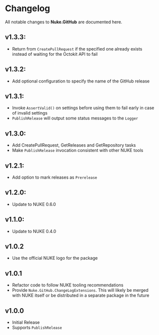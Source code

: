 # Changelog

All notable changes to **Nuke.GitHub** are documented here.

## v1.3.3:
- Return from `CreatePullRequest` if the specified one already exists instead of waiting for the Octokit API to fail

## v1.3.2:
- Add optional configuration to specify the name of the GitHub release

## v1.3.1:
- Invoke `AssertValid()` on settings before using them to fail early in case of invalid settings
- `PublishRelease` will output some status messages to the `Logger`

## v1.3.0:
- Add CreatePullRequest, GetReleases and GetRepository tasks
- Make `PublishRelease` invocation consistent with other NUKE tools

## v1.2.1:
- Add option to mark releases as `Prerelease`

## v1.2.0:
- Update to NUKE 0.6.0

## v1.1.0:
- Update to NUKE 0.4.0

## v1.0.2
- Use the official NUKE logo for the package

## v1.0.1
- Refactor code to follow NUKE tooling recommendations
- Provide `Nuke.GitHub.ChangeLogExtensions`. This will likely be merged with NUKE itself
  or be distributed in a separate package in the future

## v1.0.0
- Initial Release
- Supports `PublishRelease`

